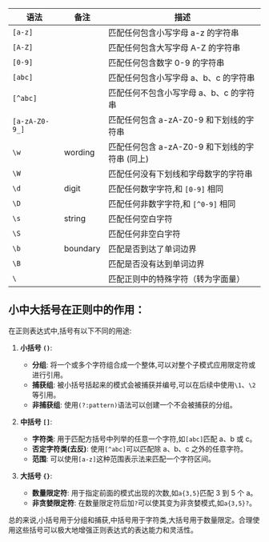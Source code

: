 
| 语法 | 备注 | 描述 |
| --- | --- | --- |
| `[a-z]` |  | 匹配任何包含小写字母 a-z 的字符串 |
| `[A-Z]` |  | 匹配任何包含大写字母 A-Z 的字符串 |
| `[0-9]` |  | 匹配任何包含数字 0-9 的字符串 |
| `[abc]` |  | 匹配任何包含小写字母 a、b、c 的字符串 |
| `[^abc]` |  | 匹配任何不包含小写字母 a、b、c 的字符串 |
| `[a-zA-Z0-9_]` |  | 匹配任何包含 a-zA-Z0-9 和下划线的字符串 |
| `\w` | wording | 匹配任何包含 a-zA-Z0-9 和下划线的字符串 (同上) |
| `\W` |  | 匹配任何没有下划线和字母数字的字符串 |
| `\d` | digit | 匹配任何数字字符,和 `[0-9]` 相同 |
| `\D` |  | 匹配任何非数字字符,和 `[^0-9]` 相同 |
| `\s` | string | 匹配任何空白字符 |
| `\S` |  | 匹配任何非空白字符 |
| `\b` | boundary | 匹配是否到达了单词边界 |
| `\B` |  | 匹配是否没有达到单词边界 |
| `\` |  | 匹配正则中的特殊字符（转为字面量） |

## 小中大括号在正则中的作用：

在正则表达式中,括号有以下不同的用途:

1. **小括号 `()`**:
   - **分组**: 将一个或多个字符组合成一个整体,可以对整个子模式应用限定符或进行引用。
   - **捕获组**: 被小括号括起来的模式会被捕获并编号,可以在后续中使用`\1`、`\2`等引用。
   - **非捕获组**: 使用`(?:pattern)`语法可以创建一个不会被捕获的分组。

2. **中括号 `[]`**:
   - **字符类**: 用于匹配方括号中列举的任意一个字符,如`[abc]`匹配 a、b 或 c。
   - **否定字符类(去反)**: 使用`[^abc]`可以匹配除 a、b、c 之外的任意字符。
   - **范围**: 可以使用`[a-z]`这种范围表示法来匹配一个字符区间。

3. **大括号 `{}`**:
   - **数量限定符**: 用于指定前面的模式出现的次数,如`a{3,5}`匹配 3 到 5 个 a。
   - **非贪婪限定符**: 在数量限定符后加`?`可以使其变为非贪婪模式,如`a{3,5}?`。

总的来说,小括号用于分组和捕获,中括号用于字符类,大括号用于数量限定。合理使用这些括号可以极大地增强正则表达式的表达能力和灵活性。
